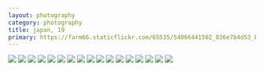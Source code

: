 ```yaml
---
layout: photography
category: photography
title: japan, 19
primary: https://farm66.staticflickr.com/65535/54066441502_836e7b4d53_b.jpg
---
```


<div class="gallery">
  <div class="row">
    <div class="column">
      <img src="https://farm66.staticflickr.com/65535/54067777620_20c4f4f90e_b.jpg">
      <img src="https://farm66.staticflickr.com/65535/54067777480_65dc76480b_b.jpg">
      <img src="https://farm66.staticflickr.com/65535/54066441502_836e7b4d53_b.jpg">
      <img src="https://farm66.staticflickr.com/65535/54067646159_a82af4b15d_b.jpg">
      <img src="https://farm66.staticflickr.com/65535/54067646219_f3ba8389b3_b.jpg">
      <img src="https://farm66.staticflickr.com/65535/54066441282_4e819dda7b_b.jpg">
      <img src="https://farm66.staticflickr.com/65535/54067646224_168a9186d1_b.jpg">
      <img src="https://farm66.staticflickr.com/65535/54067777580_51c9d7c094_b.jpg">
      <img src="https://farm66.staticflickr.com/65535/54067645914_e9568521d9_b.jpg">
      <img src="https://farm66.staticflickr.com/65535/54067316271_e52b05d760_b.jpg">
      <img src="https://farm66.staticflickr.com/65535/54067316356_f3f641574f_b.jpg">
      <img src="https://farm66.staticflickr.com/65535/54067316186_caa655d276_b.jpg">
      <img src="https://farm66.staticflickr.com/65535/54067646234_ac704ca748_b.jpg">
      <img src="https://farm66.staticflickr.com/65535/54067777325_d0d688a2d3_b.jpg">
      <img src="https://farm66.staticflickr.com/65535/54067645939_96dfce8f23_b.jpg">
      <img src="https://farm66.staticflickr.com/65535/54067646199_53a01c4bdd_b.jpg">
      <img src="https://farm66.staticflickr.com/65535/54066441247_649c736110_b.jpg">
    </div>
  </div>
</div>
